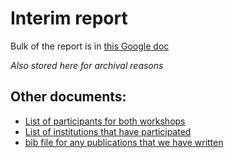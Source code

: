 
# Interim report

Bulk of the report is in [this Google doc](https://docs.google.com/document/d/1eszltZaH1MJWfLuoheHV-DYAbAgNwcH360R0C7wg_tk/edit)

_Also stored here for archival reasons_

## Other documents:

- [List of participants for both workshops](combined_participants.csv)
- [List of institutions that have participated](institutions.txt)
- [bib file for any publications that we have written](papers.bib)
